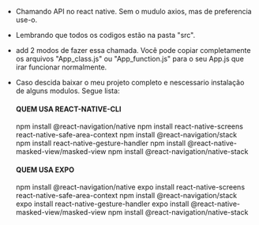 - Chamando API no react native. Sem o mudulo axios, mas de preferencia use-o.
- Lembrando que todos os codigos estão na pasta "src".
- add 2 modos de fazer essa chamada. Você pode copiar completamente os arquivos "App_class.js" ou "App_function.js" para o seu App.js que irar funcionar normalmente.
- Caso descida baixar o meu projeto completo e nescessario instalação de alguns modulos. Segue lista:
  #### QUEM USA REACT-NATIVE-CLI

    npm install @react-navigation/native
    npm install react-native-screens react-native-safe-area-context
    npm install @react-navigation/stack
    npm install react-native-gesture-handler
    npm install @react-native-masked-view/masked-view
    npm install @react-navigation/native-stack


  #### QUEM USA EXPO

    npm install @react-navigation/native
    expo install react-native-screens react-native-safe-area-context
    npm install @react-navigation/stack
    expo install react-native-gesture-handler
    expo install @react-native-masked-view/masked-view
    npm install @react-navigation/native-stack
